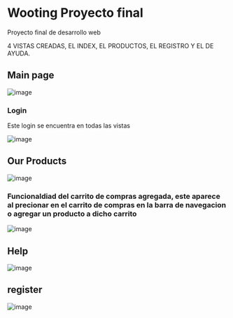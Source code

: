 
# Wooting Proyecto final

Proyecto final de desarrollo web

4 VISTAS CREADAS, EL INDEX, EL PRODUCTOS, EL REGISTRO Y EL DE AYUDA.


## Main page

![image](https://github.com/cristianfgsda/Wooting/assets/163680997/be2c942a-35d3-4842-8a14-5fa242ed26e8)

### Login 
Este login se encuentra en todas las vistas

![image](https://github.com/cristianfgsda/Wooting/assets/163680997/d4d5444f-f74a-4af1-8fee-6bc5613a740c)


## Our Products
![image](https://github.com/cristianfgsda/Wooting/assets/163680997/f44e477d-8b75-4855-a322-be7e615fac6e)

### Funcionaldiad del carrito de compras agregada, este aparece al precionar en el carrito de compras en la barra de navegacion o agregar un producto a dicho carrito

![image](https://github.com/cristianfgsda/Wooting/assets/163680997/36313584-b2af-497c-a1ac-71458106c8c6)


## Help 
![image](https://github.com/cristianfgsda/Wooting/assets/163680997/62ec010e-9460-4bdc-9859-1bc2a2113772)

## register

![image](https://github.com/cristianfgsda/Wooting/assets/163680997/f36be544-7761-4c3a-8286-305aba93620f)

